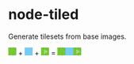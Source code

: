 # node-tiled

Generate tilesets from base images.

![Tile 1](resources/1.png) + ![Tile 2](resources/2.png) + ![Tile 3](resources/3.png) = ![Tileset](resources/tileset.png)